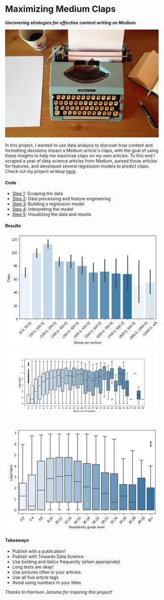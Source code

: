 # Maximizing Medium Claps

**_Uncovering strategies for effective content writing on Medium_**

<img src="https://github.com/collindching/Maximizing-Medium-Claps/blob/master/img/typewriter.jpg" width="500">

In this project, I wanted to use data analysis to discover how content and formatting decisions impact a Medium article's claps, with the goal of using these insights to help me maximize claps on my own articles. To this end I scraped a year of data science articles from Medium, parsed those articles for features, and developed several regression models to predict claps. Check out my project writeup [here](https://medium.com/@collindching/how-to-maximize-claps-on-your-medium-articles-ce427cf327ff).

#### Code

- [Step 1](./1%20-%20Scraping.ipynb): Scraping the data 
- [Step 2](./2%20-%20Feature%20Engineering.ipynb): Data processing and feature engineering
- [Step 3](./3%20-%20Modeling.ipynb): Building a regression model
- [Step 4](./4%20-%20Model%20Interpretation.ipynb): Interpreting the model
- [Step 5](./5%20-%20Visualizations.ipynb): Visualizing the data and results

#### Results

<p align="center">
     <img src="https://github.com/collindching/Maximizing-Medium-Claps/blob/master/img/words_per_pic_barplot.png">
</p>
<p align="center">
     <img src="https://github.com/collindching/Maximizing-Medium-Claps/blob/master/img/read_time_boxplot.png">
</p>

</br>

<p align="center">
     <img src="https://github.com/collindching/Maximizing-Medium-Claps/blob/master/img/readability_boxplot.png">
</p>

#### Takeaways

- Publish with a publication!
- Publish with Towards Data Science
- Use bolding and italics frequently (when appropriate)
- Long texts are okay!
- Use pictures often in your articles
- Use all five article tags
- Avoid using numbers in your titles

_Thanks to Harrison Jansma for inspiring this project!_
